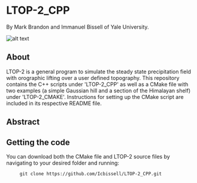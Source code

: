 # LTOP-2_CPP

   By Mark Brandon and Immanuel Bissell of Yale University. 
   
 ![alt text](https://github.com/Icbissell/LTOP-2_CPP/misc/precipitation.png)

## About
   LTOP-2 is a general program to simulate the steady state precipitation field with orographic lifting over a user defined topography. This repository contains the C++ scripts under 'LTOP-2_CPP' as well as a CMake file with two examples (a simple Gaussian hill and a section of the Himalayan shelf) under 'LTOP-2_CMAKE'. Instructions for setting up the CMake script are included in its respective README file. 

## Abstract
   
## Getting the code
   You can download both the CMake file and LTOP-2 source files by navigating to your desired folder and running:
   
         git clone https://github.com/Icbissell/LTOP-2_CPP.git 
